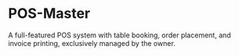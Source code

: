 # POS-Master
A full-featured POS system with table booking, order placement, and invoice printing, exclusively managed by the owner.
